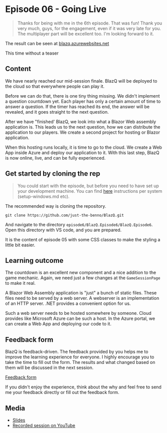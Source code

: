 # Episode 06 - Going Live

> Thanks for being with me in the 6th episode. That was fun! Thank you very much, guys, for the engagement, even if it was very late for you.  The multiplayer part will be excellent too.
> I'm looking forward to it.

The result can be seen at [blazq.azurewebsites.net](https://blazq.azurewebsites.net)

This time without a teaser

## Content

We have nearly reached our mid-session finale. BlazQ will be deployed to the cloud so that everywhere people can play it. 

Before we can do that, there is one tiny thing missing. We didn't implement a question countdown yet. Each player has only a certain amount of time to answer a question. If the timer has reached its end, the answer will be revealed, and it goes straight to the next question. 

After we have "finished' BlazQ, we look into what a Blazor Web assembly application is. This leads us to the next question, how we can distribute the application to our players. We create a second project for hosting or Blazor application. 

When this hosting runs locally, it is time to go to the cloud. We create a Web App inside Azure and deploy our application to it. With this last step, BlazQ is now online, live, and can be fully experienced.  

## Get started by cloning the rep

> You could start with the episode, but before you need to have set up your development machine. You can find [here](https://github.com/just-the-benno/BlazQ/tree/main/episode1) instructions per system (setup-windows.md etc).

The recommended way is cloning the repository. 

```
git clone https://github.com/just-the-benno/BlazQ.git
```

And navigate to the directory ```episode6/BlazQ.Episode6/BlazQ.Episode6```. Open this directory with VS code, and you are prepared. 

It is the content of episode 05 with some CSS classes to make the styling a little bit easier. 

## Learning outcome

The countdown is an excellent new component and a nice addition to the game mechanic. Again, we need just a few changes at the ```GameSessionPage``` to make it real.

A Blazor Web Assembly application is "just" a bunch of static files. These files need to be served by a web server. A webserver is an implementation of an HTTP server. .NET provides a convenient option for us. 

Such a web server needs to be hosted somewhere by someone. Cloud provides like Microsoft Azure can be such a host. In the Azure portal, we can create a Web App and deploying our code to it. 

## Feedback form

BlazQ is feedback-driven. The feedback provided by you helps me to improve the learning experience for everyone. I highly encourage you to take the time to fill out the form. The results and what changed based on them will be discussed in the next session.

[Feedback form](https://forms.gle/ZJzWdBh6vtxgW4fX6) 

If you didn't enjoy the experience, think about the why and feel free to send me your feedback directly or fill out the feedback form. 

## Media

+ [Slides](media/slides-episode-06.pdf)
+ [Recorded session on YouTube](https://youtu.be/b3J8zm62O9s)
